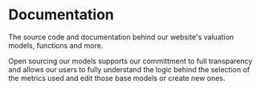 # Documentation
The source code and documentation behind our website's valuation models, functions and more.

Open sourcing our models supports our committment to full transparency and allows our users to fully understand the logic behind the selection of the metrics used and edit those base models or create new ones.
